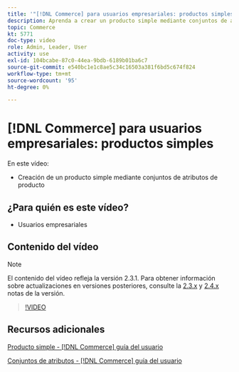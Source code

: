 ```yaml
---
title: '"[!DNL Commerce] para usuarios empresariales: productos simples"'
description: Aprenda a crear un producto simple mediante conjuntos de atributos de producto.
topic: Commerce
kt: 5771
doc-type: video
role: Admin, Leader, User
activity: use
exl-id: 104bcabe-87c0-44ea-9bdb-6189b01ba6c7
source-git-commit: e540bc1e1c8ae5c34c16503a381f6bd5c674f824
workflow-type: tm+mt
source-wordcount: '95'
ht-degree: 0%

---
```


# [!DNL Commerce] para usuarios empresariales: productos simples

En este vídeo:

- Creación de un producto simple mediante conjuntos de atributos de producto

## ¿Para quién es este vídeo?

- Usuarios empresariales

## Contenido del vídeo

>[!NOTE]
>
>El contenido del vídeo refleja la versión 2.3.1. Para obtener información sobre actualizaciones en versiones posteriores, consulte la [ 2.3.x](https://devdocs.magento.com/guides/v2.3/release-notes/bk-release-notes.html) y [2.4.x](https://devdocs.magento.com/guides/v2.4/release-notes/bk-release-notes.html) notas de la versión.

>[!VIDEO](https://video.tv.adobe.com/v/35956?quality=12&learn=on)

## Recursos adicionales

[Producto simple - [!DNL Commerce] guía del usuario](https://docs.magento.com/user-guide/catalog/product-create-simple.html)

[Conjuntos de atributos - [!DNL Commerce] guía del usuario](https://docs.magento.com/user-guide/stores/attribute-sets.html)
